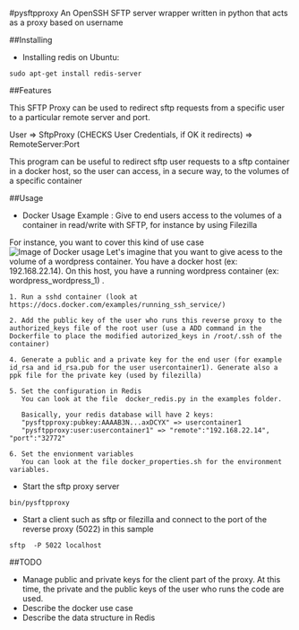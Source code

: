 #pysftpproxy
An OpenSSH SFTP server wrapper written in python that acts as a proxy based on username

##Installing

* Installing redis on Ubuntu: 
```Shell
sudo apt-get install redis-server
```

##Features

This SFTP Proxy can be used to redirect sftp requests from a specific user to a particular remote server and port.

User => SftpProxy (CHECKS User Credentials, if OK it redirects) => RemoteServer:Port

This program can be useful to redirect sftp user requests to a sftp container in a docker host, so the user can access, in a secure way, to the volumes of a specific container

##Usage

* Docker Usage Example : Give to end users access to the volumes of a container in read/write with SFTP, for instance by using Filezilla

For instance, you want to cover this kind of use case ![Image of Docker usage](https://rauburtin.github.com/pysftpproxy/examples/SFTPProxy.jpg)
Let's imagine that you want to give acess to the volume of a wordpress container.
You have a docker host (ex: 192.168.22.14).
On this host, you have a running wordpress container (ex: wordpress_wordpress_1) .

    1. Run a sshd container (look at https://docs.docker.com/examples/running_ssh_service/)

    2. Add the public key of the user who runs this reverse proxy to the authorized_keys file of the root user (use a ADD command in the Dockerfile to place the modified autorized_keys in /root/.ssh of the container)

    4. Generate a public and a private key for the end user (for example id_rsa and id_rsa.pub for the user usercontainer1). Generate also a ppk file for the private key (used by filezilla)

    5. Set the configuration in Redis
       You can look at the file  docker_redis.py in the examples folder.

       Basically, your redis database will have 2 keys:
       "pysftpproxy:pubkey:AAAAB3N...axDCYX" => usercontainer1
       "pysftpproxy:user:usercontainer1" => "remote":"192.168.22.14", "port":"32772"

    6. Set the envionment variables
       You can look at the file docker_properties.sh for the environment variables.

* Start the sftp proxy server
```Shell
bin/pysftpproxy
```

* Start a client such as sftp or filezilla and connect to the port of the reverse proxy (5022) in this sample
```Shell
sftp  -P 5022 localhost
```
	
##TODO
* Manage public and private keys for the client part of the proxy. At this time, the private and the public keys of the user who runs the code are used. 
* Describe the docker use case 
* Describe the data structure in Redis

